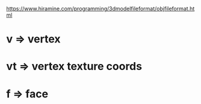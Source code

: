 https://www.hiramine.com/programming/3dmodelfileformat/objfileformat.html

# v => vertex

# vt => vertex texture coords

# f => face

